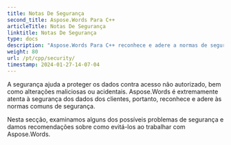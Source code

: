 ```yaml
---
title: Notas De Segurança
second_title: Aspose.Words Para C++
articleTitle: Notas De Segurança
linktitle: Notas De Segurança
type: docs
description: "Aspose.Words Para C++ reconhece e adere a normas de segurança comuns para garantir um elevado nível de segurança dos dados. Analisar possíveis questões de segurança e recomendações sobre como evitá-las."
weight: 80
url: /pt/cpp/security/
timestamp: 2024-01-27-14-07-04
---
```


A segurança ajuda a proteger os dados contra acesso não autorizado, bem como alterações maliciosas ou acidentais. Aspose.Words é extremamente atenta à segurança dos dados dos clientes, portanto, reconhece e adere às normas comuns de segurança.

Nesta secção, examinamos alguns dos possíveis problemas de segurança e damos recomendações sobre como evitá-los ao trabalhar com Aspose.Words.
